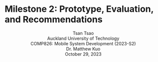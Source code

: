 Milestone 2: Prototype, Evaluation, and Recommendations
======
<center>
Tsan Tsao <br>
Auckland University of Technology <br>
COMP826: Mobile System Development (2023-S2) <br>
Dr. Matthew Kuo <br>
October 29, 2023 <br>
</center>

# 





